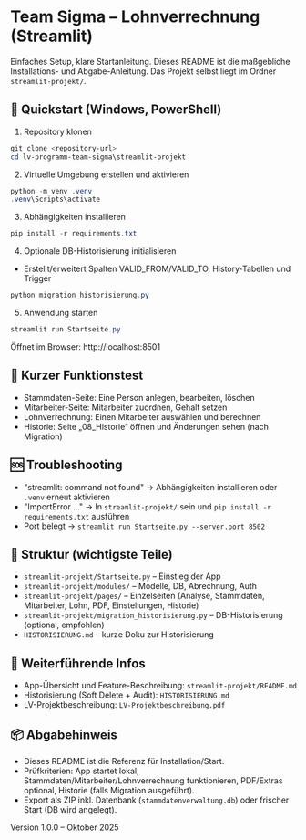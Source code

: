 # Team Sigma – Lohnverrechnung (Streamlit)

Einfaches Setup, klare Startanleitung. Dieses README ist die maßgebliche Installations- und Abgabe-Anleitung. Das Projekt selbst liegt im Ordner `streamlit-projekt/`.

## 🧭 Quickstart (Windows, PowerShell)

1) Repository klonen
```powershell
git clone <repository-url>
cd lv-programm-team-sigma\streamlit-projekt
```

2) Virtuelle Umgebung erstellen und aktivieren
```powershell
python -m venv .venv
.venv\Scripts\activate
```

3) Abhängigkeiten installieren
```powershell
pip install -r requirements.txt
```

4) Optionale DB-Historisierung initialisieren
- Erstellt/erweitert Spalten VALID_FROM/VALID_TO, History-Tabellen und Trigger
```powershell
python migration_historisierung.py
```

5) Anwendung starten
```powershell
streamlit run Startseite.py
```
Öffnet im Browser: http://localhost:8501

## 🧪 Kurzer Funktionstest
- Stammdaten-Seite: Eine Person anlegen, bearbeiten, löschen
- Mitarbeiter-Seite: Mitarbeiter zuordnen, Gehalt setzen
- Lohnverrechnung: Einen Mitarbeiter auswählen und berechnen
- Historie: Seite „08_Historie“ öffnen und Änderungen sehen (nach Migration)

## 🆘 Troubleshooting
- "streamlit: command not found" → Abhängigkeiten installieren oder `.venv` erneut aktivieren
- "ImportError …" → In `streamlit-projekt/` sein und `pip install -r requirements.txt` ausführen
- Port belegt → `streamlit run Startseite.py --server.port 8502`

## 📁 Struktur (wichtigste Teile)
- `streamlit-projekt/Startseite.py` – Einstieg der App
- `streamlit-projekt/modules/` – Modelle, DB, Abrechnung, Auth
- `streamlit-projekt/pages/` – Einzelseiten (Analyse, Stammdaten, Mitarbeiter, Lohn, PDF, Einstellungen, Historie)
- `streamlit-projekt/migration_historisierung.py` – DB-Historisierung (optional, empfohlen)
- `HISTORISIERUNG.md` – kurze Doku zur Historisierung

## 🔗 Weiterführende Infos
- App-Übersicht und Feature-Beschreibung: `streamlit-projekt/README.md`
- Historisierung (Soft Delete + Audit): `HISTORISIERUNG.md`
- LV-Projektbeschreibung: `LV-Projektbeschreibung.pdf`

## 📦 Abgabehinweis
- Dieses README ist die Referenz für Installation/Start.
- Prüfkriterien: App startet lokal, Stammdaten/Mitarbeiter/Lohnverrechnung funktionieren, PDF/Extras optional, Historie (falls Migration ausgeführt).
- Export als ZIP inkl. Datenbank (`stammdatenverwaltung.db`) oder frischer Start (DB wird angelegt).

Version 1.0.0 – Oktober 2025